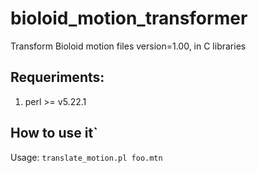# bioloid_motion_transformer
Transform Bioloid motion files  version=1.00, in C libraries

## Requeriments:
  1. perl >= v5.22.1

## How to use it`

Usage: 
```translate_motion.pl foo.mtn```
  


